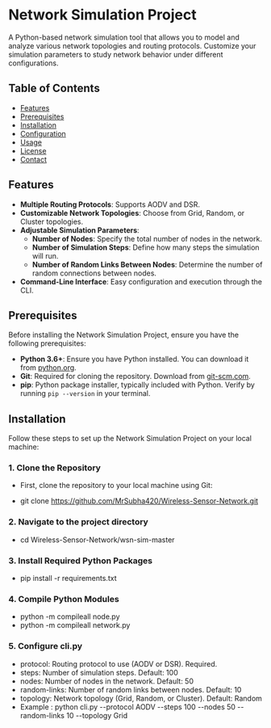 # Network Simulation Project

A Python-based network simulation tool that allows you to model and analyze various network topologies and routing protocols. Customize your simulation parameters to study network behavior under different configurations.

## Table of Contents

- [Features](#features)
- [Prerequisites](#prerequisites)
- [Installation](#installation)
- [Configuration](#configuration)
- [Usage](#usage)
- [License](#license)
- [Contact](#contact)

## Features

- **Multiple Routing Protocols**: Supports AODV and DSR.
- **Customizable Network Topologies**: Choose from Grid, Random, or Cluster topologies.
- **Adjustable Simulation Parameters**:
  - **Number of Nodes**: Specify the total number of nodes in the network.
  - **Number of Simulation Steps**: Define how many steps the simulation will run.
  - **Number of Random Links Between Nodes**: Determine the number of random connections between nodes.
- **Command-Line Interface**: Easy configuration and execution through the CLI.

## Prerequisites

Before installing the Network Simulation Project, ensure you have the following prerequisites:

- **Python 3.6+**: Ensure you have Python installed. You can download it from [python.org](https://www.python.org/downloads/).
- **Git**: Required for cloning the repository. Download from [git-scm.com](https://git-scm.com/downloads).
- **pip**: Python package installer, typically included with Python. Verify by running `pip --version` in your terminal.

## Installation

Follow these steps to set up the Network Simulation Project on your local machine:

### 1. Clone the Repository

- First, clone the repository to your local machine using Git:

- git clone https://github.com/MrSubha420/Wireless-Sensor-Network.git

### 2. Navigate to the project directory
- cd Wireless-Sensor-Network/wsn-sim-master

### 3. Install Required Python Packages
- pip install -r requirements.txt

### 4. Compile Python Modules
- python -m compileall node.py
- python -m compileall network.py
### 5.  Configure cli.py
- protocol: Routing protocol to use (AODV or DSR). Required.
- steps: Number of simulation steps. Default: 100
- nodes: Number of nodes in the network. Default: 50
- random-links: Number of random links between nodes. Default: 10
- topology: Network topology (Grid, Random, or Cluster). Default: Random
- Example : python cli.py --protocol AODV --steps 100 --nodes 50 --random-links 10 --topology Grid
